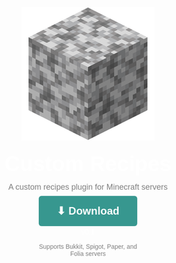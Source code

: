 <style>
    body {
      font-family: Arial, sans-serif;
    }

    .download-box {
      text-align: center;
    }

    .download-button {
      background-color: #37978f; /* cyan from image */
      padding: 20px 40px;
      border-radius: 6px;
      color: #fff;
      font-weight: bold;
      font-size: 24px;
      text-decoration: none;
      display: inline-block;
      transition: background-color 0.3s ease;
    }

    .download-button:hover {
      background-color: #55b3ab; /* lighter cyan on hover */
      color: white;
    }

    .version {
      margin-top: 5px;
      font-size: 16px;
      color: #fff;
    }

    .support-text {
      margin-top: 15px;
      font-size: 14px;
      color: gray;
    }
</style>
<p align="center">
    <img src="./images/Diorite.png"/>
</p>
<p align="center" style="color: white; font-size: clamp(30px, 5vw, 54px); font-weight: bold; line-height: 0.1;">
    Custom Recipes
    <p align="center" style="color: gray; font-size: clamp(12px, 2vw, 18px); line-height: 0.2;">
        A custom recipes plugin for Minecraft servers
    </p>
</p>
  <div class="download-box">
    <a href="https://github.com/agentsix1/Custom-Recipes/releases/" class="download-button" style="color: white">⬇ Download</a>
    <div class="version">v0.1</div>
    <div class="support-text">
      Supports Bukkit, Spigot, Paper, and<br>
      Folia servers
    </div>
  </div>

